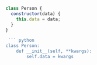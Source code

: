 ```javascript
class Person {
  constructor(data) {
    this.data = data;
  }
}

 ``` python
class Person:
    def __init__(self, **kwargs):
        self.data = kwargs
